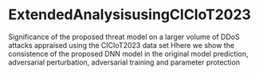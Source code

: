 # ExtendedAnalysisusingCICIoT2023
Significance of the proposed threat model on a larger volume of DDoS attacks appraised using the CICIoT2023 data set
Hhere we show the consistence of the proposed DNN model in the original model prediction, adversarial perturbation, adversarial training and parameter protection
